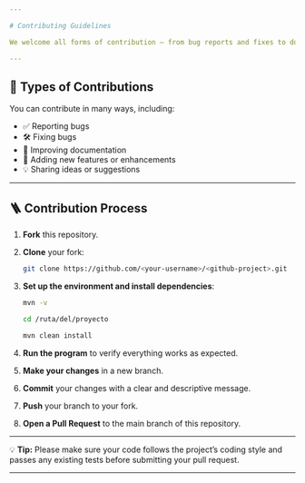 ```yaml
---

# Contributing Guidelines

We welcome all forms of contribution — from bug reports and fixes to documentation improvements, feature enhancements, and new ideas.

---
```


## 🧠 Types of Contributions

You can contribute in many ways, including:

* ✅ Reporting bugs
* 🛠️ Fixing bugs
* 📝 Improving documentation
* 🚀 Adding new features or enhancements
* 💡 Sharing ideas or suggestions

---

## 🪜 Contribution Process

1. **Fork** this repository.
2. **Clone** your fork:

   ```bash
   git clone https://github.com/<your-username>/<github-project>.git
   ```
3. **Set up the environment and install dependencies**:

   ```bash
   mvn -v

   cd /ruta/del/proyecto
   
   mvn clean install
   ```
4. **Run the program** to verify everything works as expected.
5. **Make your changes** in a new branch.
6. **Commit** your changes with a clear and descriptive message.
7. **Push** your branch to your fork.
8. **Open a Pull Request** to the main branch of this repository.

---

💡 **Tip:** Please make sure your code follows the project’s coding style and passes any existing tests before submitting your pull request.

---
